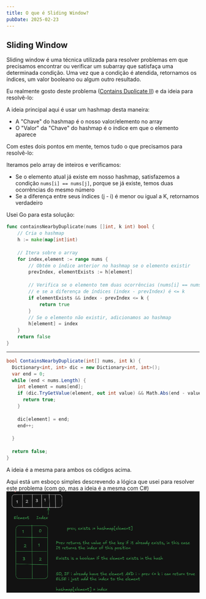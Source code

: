 ```yaml
---
title: O que é Sliding Window?
pubDate: 2025-02-23
---
```


## Sliding Window

Sliding window é uma técnica utilizada para resolver problemas em que precisamos encontrar ou verificar um subarray que satisfaça uma determinada condição. Uma vez que a condição é atendida, retornamos os índices, um valor booleano ou algum outro resultado.

Eu realmente gosto deste problema ([Contains Duplicate II](https://leetcode.com/problems/contains-duplicate-ii/)) e da ideia para resolvê-lo:

A ideia principal aqui é usar um hashmap desta maneira:

- A "Chave" do hashmap é o nosso valor/elemento no array
- O "Valor" da "Chave" do hashmap é o índice em que o elemento aparece

Com estes dois pontos em mente, temos tudo o que precisamos para resolvê-lo:

Iteramos pelo array de inteiros e verificamos:

- Se o elemento atual já existe em nosso hashmap, satisfazemos a condição `nums[i] == nums[j]`, porque se já existe, temos duas ocorrências do mesmo número
- Se a diferença entre seus índices (j - i) é menor ou igual a K, retornamos verdadeiro

Usei Go para esta solução:

```go
func containsNearbyDuplicate(nums []int, k int) bool {
	// Cria o hashmap
	h := make(map[int]int)

	// Itera sobre o array
	for index,element := range nums {
		// Obtém o índice anterior no hashmap se o elemento existir
		prevIndex, elementExists := h[element]

		// Verifica se o elemento tem duas ocorrências (nums[i] == nums[j])
		// e se a diferença de índices (index - prevIndex) é <= k
		if elementExists && index - prevIndex <= k {
			return true
		}
		// Se o elemento não existir, adicionamos ao hashmap
		h[element] = index
	}
	return false
}
```

---

```cs
bool ContainsNearbyDuplicate(int[] nums, int k) {
  Dictionary<int, int> dic = new Dictionary<int, int>();
  var end = 0;
  while (end < nums.Length) {
    int element = nums[end];
    if (dic.TryGetValue(element, out int value) && Math.Abs(end - value) <= k) {
      return true;
    }

    dic[element] = end;
    end++;

  }

  return false;
}
```

A ideia é a mesma para ambos os códigos acima.

Aqui está um esboço simples descrevendo a lógica que usei para resolver este problema (com go, mas a ideia é a mesma com C#)
![](../../images/excalidraw/sliding-window/sliding-window-sketch.png)
